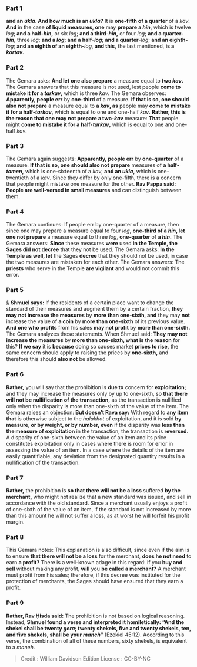 
### Part 1
<b>and an <i>ukla</i>. And how much is an <i>ukla</i>?</b> It is <b>one-fifth of a quarter</b> of a <i>kav</i>. <b>And</b> in the case <b>of liquid measures, one</b> may <b>prepare a <i>hin</i>,</b> which is twelve <i>log</i>; <b>and a half-<i>hin</i>,</b> or six <i>log</i>; <b>and a third</b>-<b><i>hin</i>,</b> or four <i>log</i>; <b>and a quarter-<i>hin</i>,</b> three <i>log</i>; <b>and a <i>log</i>; and a half</b>-<b><i>log</i>; and a quarter</b>-<i>log</i>; <b>and an eighth-</b><i>log</i>; <b>and an eighth of an eighth-</b><i>log</i>, <b>and this,</b> the last mentioned, <b>is a <i>kortov</i>.</b>

### Part 2
The Gemara asks: <b>And let one also prepare</b> a measure equal to <b>two <i>kav</i>.</b> The Gemara answers that this measure is not used, lest people <b>come to mistake it for a <i>tarkav</i>,</b> which is three <i>kav</i>. The Gemara observes: <b>Apparently, people err</b> by <b>one-third</b> of a measure. <b>If that is so, one should also not prepare</b> a measure equal to <b>a <i>kav</i>, as</b> people may <b>come to mistake it for a half-<i>tarkav</i>,</b> which is equal to one and one-half <i>kav</i>. <b>Rather, this is the reason that one may not prepare a two-<i>kav</i></b> measure: <b>That</b> people might <b>come to mistake it for a half-<i>tarkav</i>,</b> which is equal to one and one-half <i>kav</i>.

### Part 3
The Gemara again suggests: <b>Apparently, people err</b> by <b>one-quarter</b> of a measure. <b>If that is so, one should also not prepare</b> measures of <b>a half-<i>tomen</i>,</b> which is one-sixteenth of a <i>kav</i>, <b>and an <i>ukla</i>,</b> which is one-twentieth of a <i>kav</i>. Since they differ by only one-fifth, there is a concern that people might mistake one measure for the other. <b>Rav Pappa said: People are well-versed in small measures</b> and can distinguish between them.

### Part 4
The Gemara continues: If people err by one-quarter of a measure, then since one may prepare a measure equal to four <i>log</i>, <b>one-third of a <i>hin</i>, let one not prepare</b> a measure equal to three <i>log</i>, <b>one-quarter</b> of <b>a <i>hin</i>.</b> The Gemara answers: <b>Since</b> these measures <b>were</b> used <b>in the Temple, the Sages did not decree</b> that they not be used. The Gemara asks: <b>In the Temple as well, let</b> the Sages <b>decree</b> that they should not be used, in case the two measures are mistaken for each other. The Gemara answers: The <b>priests</b> who serve in the Temple <b>are vigilant</b> and would not commit this error.

### Part 5
§ <b>Shmuel says:</b> If the residents of a certain place want to change the standard of their measures and augment them by a certain fraction, <b>they may not increase the measures</b> by <b>more than one-sixth, and</b> they may <b>not</b> increase the value of <b>a coin</b> by <b>more than one-sixth</b> of its previous value. <b>And one who profits</b> from his sales <b>may not profit</b> by <b>more than one-sixth.</b> The Gemara analyzes these statements. When Shmuel said: <b>They may not increase the measures</b> by <b>more than one-sixth, what is the reason</b> for this? <b>If we say</b> it is <b>because</b> doing so causes market <b>prices to rise,</b> the same concern should apply to raising the prices by <b>one-sixth,</b> and therefore this should <b>also not</b> be allowed.

### Part 6
<b>Rather,</b> you will say that the prohibition is <b>due to</b> concern for <b>exploitation;</b> and they may increase the measures only by up to one-sixth, so <b>that there will not be nullification of the transaction,</b> as the transaction is nullified only when the disparity is more than one-sixth of the value of the item. The Gemara raises an objection: <b>But doesn’t Rava say:</b> With regard to <b>any item that</b> is otherwise subject to the <i>halakhot</i> of exploitation, and it is sold <b>by measure, or by weight, or by number, even</b> if the disparity was <b>less than the measure of exploitation</b> in the transaction, the transaction is <b>reversed.</b> A disparity of one-sixth between the value of an item and its price constitutes exploitation only in cases where there is room for error in assessing the value of an item. In a case where the details of the item are easily quantifiable, any deviation from the designated quantity results in a nullification of the transaction.

### Part 7
<b>Rather,</b> the prohibition is <b>so that there will not be a loss</b> suffered <b>by the merchant,</b> who might not realize that a new standard was issued, and sell in accordance with the old standard. Since a merchant usually enjoys a profit of one-sixth of the value of an item, if the standard is not increased by more than this amount he will not suffer a loss, as at worst he will forfeit his profit margin.

### Part 8
This Gemara notes: This explanation is also difficult, since even if the aim is to ensure <b>that there will not be a loss</b> for the merchant, <b>does he not need</b> to earn <b>a profit?</b> There is a well-known adage in this regard: If you <b>buy and sell</b> without making any profit, <b>will</b> you <b>be called a merchant?</b> A merchant must profit from his sales; therefore, if this decree was instituted for the protection of merchants, the Sages should have ensured that they earn a profit.

### Part 9
<b>Rather, Rav Ḥisda said:</b> The prohibition is not based on logical reasoning. Instead, <b>Shmuel found a verse and interpreted it homiletically: “And the shekel shall be twenty <i>gera</i>; twenty shekels, five and twenty shekels, ten, and five shekels, shall be your <i>maneh</i>”</b> (Ezekiel 45:12). According to this verse, the combination of all of these numbers, sixty shekels, is equivalent to a <i>maneh</i>.

>Credit : William Davidson Edition
>License : CC-BY-NC